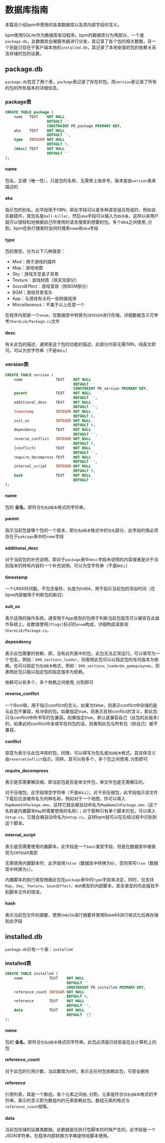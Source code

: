 # 数据库指南

本篇目介绍bpm中使用的各类数据库以及其内部字段的含义。

bpm使用SQLite作为数据库驱动程序。bpm的数据库分为两部分，一个是`package.db`，此数据库会被服务器进行分发，其记录了各个包的相关数据，另一个则是只存在于客户端本地的`installed.db`，其记录了本地安装的包的依赖关系及存储的包的设置。

## package.db

`package.db`包含了两个表，`package`表记录了存在的包，而`version`表记录了所有的包的所有版本的详细信息。

### package表

```SQL
CREATE TABLE package (
    name   TEXT    NOT NULL
                   DEFAULT ''
                   CONSTRAINT PK_package PRIMARY KEY,
    aka    TEXT    NOT NULL
                   DEFAULT '',
    type   INTEGER NOT NULL
                   DEFAULT 7,
    [desc] TEXT    NOT NULL
                   DEFAULT ''
);
```

#### name

包名，主键（唯一性），只是包的名称，无需带上版本号，版本是由`version`表来描述的

#### aka

指示包的别名，此字段用于I18N，即此字段可以是多种语言组合而成的，例如自杀器插件，其包名是`ball-killer`，然后`aka`字段可以输入为`自杀器`，这样以来用户就可以很轻松地根据自己所使用的语言搜索到想要的包。多个aka之间使用`,`分割。bpm在执行搜索时会同时搜索`name`和`aka`字段

#### type

包的类型，分为以下几种类型：

* Mod：用于游戏的插件
* Map：游戏地图
* Sky：游戏天空盒子背景
* Texture：游戏材质（除天空部分）
* SoundEffect：游戏音效（除BGM部分）
* BGM：游戏背景音乐
* App：与游戏有关的一些附属程序
* Miscellaneous：不属于以上任意一个

在程序内部是一个`enum`，在数据库中转换为`INTEGER`进行存储。详细数据含义可参考`ShareLib/Package.cs`文件

#### desc

有关此包的描述，通常是这个包的功能的描述，此部分内容无需I18N，纯英文即可。可以为空字符串（不是`NULL`）

### version表

```SQL
CREATE TABLE version (
    name               TEXT    NOT NULL
                               DEFAULT ''
                               CONSTRAINT PK_version PRIMARY KEY,
    parent             TEXT    NOT NULL
                               DEFAULT '',
    additional_desc    TEXT    NOT NULL
                               DEFAULT '',
    timestamp          INTEGER NOT NULL
                               DEFAULT 0,
    suit_os            INTEGER NOT NULL
                               DEFAULT 0,
    dependency         TEXT    NOT NULL
                               DEFAULT '',
    reverse_conflict   INTEGER NOT NULL
                               DEFAULT 0,
    [conflict]         TEXT    NOT NULL
                               DEFAULT '',
    require_decompress TEXT    NOT NULL
                               DEFAULT '',
    internal_script    INTEGER NOT NULL
                               DEFAULT 0,
    hash               TEXT    NOT NULL
                               DEFAULT ''
);
```

#### name

包的 **全名**，即符合`包名@版本`格式的字符串。

#### parent

指示当前包是哪个包的一个版本，即`包名@版本`格式中的`包名`部分，此字段的值必须存在于`pakcage`表中的`name`字段

#### additional_desc

对于当前包的补充说明，即对于`package`表中`desc`字段未说明的内容或者是对于当前版本的特有内容的一个补充说明。可以为空字符串（不是`NULL`）

#### timestamp

一个UNIX时间戳，不包含毫秒，长度为Int64，用于指示当前包的添加时间（在bpm内部被用于判断包的新旧）

#### suit_os

表示适用的操作系统，通常用于App类型的包用于判断当前包是否可以被安在此操作系统上。此数值使用`[Flags]`标识的`enum`构成，详细构成请查询`ShareLib/Package.cs`。

#### dependency

表示此包需要的依赖，即，没有此列表中的包，此包无法正常运行。可以填写为一个包名，例如：`999_sections_loader`，则表明此包可以以指定包的任何版本为依赖。也可以指定为`包@版本`格式，例如：`999_sections_loader@v_gamepiaynmo`，则表明此包只能以指定包的指定版本为依赖。

依赖可以有多个，多个依赖之间使用`,`分割即可

#### reverse_conflict

一个Bool值，用于指示conflict的含义。如果为false，则表示conflict中存储的是与此包不兼容，有冲突的包。如果指定true，则表示反转conflict的含义，即此包只与conflict中所书写的包兼容。如果指定true，默认是兼容自己（此包的此版本）的，如果此时conflict中未填写任何包的话，则表明此包与所有包（除自己）都不兼容。

#### conflict

原意为表示与此包冲突的包，同理，可以填写为包名或`包@版本`格式。其具体含义由`reverseConflict`指示。同样，其可以有多个，多个包之间使用`,`分割即可

#### require_decompress

表示是否需要解压缩，即当前包是否是单文件包，单文件包是无需解压的。

对于压缩包，此字段填空字符串（不是`NULL`）。对于非压缩包，此字段指示该文件下载后应该被命名为何种名称，例如对于一个地图，你可以填入`MapNameInPackage.nmo`，这样它就会被自动命名为`MapNameInPackage.nmo`（这个名称是内置脚本`Map`所需要使用的名称）；对于那种只有单个脚本的包，可以填入`Setup.cs`，它就会被自动命名为`Setup.cs`，这样bpm就可以在后续过程中识别到这个脚本。

#### internal_script

表示是否需要使用内置脚本。此字段是一个`bool`类型字段，但是在数据库中被表现为`INTEGER`类型

无需使用内置脚本时，此字段填`false`（数据库中转换为`0`），否则填写`true`（数据库中转换为`1`）。

内置脚本的执行类型根据此包在`package`表中的`type`字段来决定，同时，仅支持`Map`，`Sky`，`Texture`，`SoundEffect`，`BGM`类型的内部脚本，其余类型的均会报找不到脚本文件的错误。

#### hash

表示当前包文件的摘要，使用`SHA256`进行摘要并使用Base64进行格式化后再存储到此字段

## installed.db

`package.db`只有一个表：`installed`

### installed表

```SQL
CREATE TABLE installed (
    name            TEXT    NOT NULL
                            DEFAULT ''
                            CONSTRAINT PK_installed PRIMARY KEY,
    reference_count INTEGER NOT NULL
                            DEFAULT 0,
    reference       TEXT    NOT NULL
                            DEFAULT '',
    data            TEXT    NOT NULL
                            DEFAULT '{}'
);
```

#### name

包的 **全名**，即符合`包名@版本`格式的字符串。此包必须是已经安装在此计算机上的包

#### reference_count

对于此包的引用计数，当此数值为`0`时，表示无任何包依赖此包，可安全删除

#### reference

引用列表，其是一个数组，各个元素之间由`,`分割，元素是符合`包名@版本`格式的字符串。表示的含义即为数组内的元素依赖此包。数组元素的格式与`reference_count`相等。

#### data

当前包存储的设置类数据。此数据是在执行包脚本的时候产生的。此字段是一个JSON字符串，在程序内部转换为字典提供给脚本使用。
